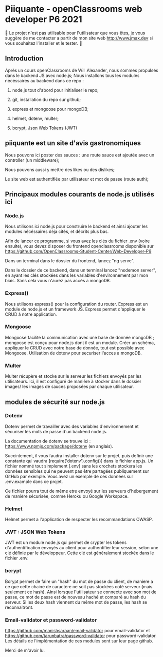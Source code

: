 # Piiquante - openClassrooms web developer P6 2021

📣 Le projet n'est pas utilisable pour l'utilisateur que vous êtes, je vous suggère de me contacter a partir de mon site web http://www.jmax.dev si vous souhaitez l'installer et le tester. 📣

## Introduction

Après un cours openClassrooms de Will Alexander, nous sommes propulsés dans le backend JS avec node.js;
Nous installons tous les modules nécéssaires au backend dans ce repo :

1. node.js tout d'abord pour initialiser le repo;

2. git, installation du repo sur github;

3. express et mongoose pour mongoDB;

4. helmet, dotenv, multer;

5. bcrypt, Json Web Tokens (JWT)

## piiquante est un site d'avis gastronomiques

Nous pouvons ici poster des sauces : une route sauce est ajoutée avec un controller (un middleware);

Nous pouvons aussi y mettre des likes ou des dislikes;

Le site web est authentifiée par utilisateur et mot de passe (route auth);

## Principaux modules courants de node.js utilisés ici

### Node.js

Nous utilisons ici node.js pour construire le backend et ainsi ajouter les modules nécéssaires déja cités, et décrits plus bas.

Afin de lancer ce programme, si vous avez les clés du fichier .env (voire ensuite), vous devez disposer du frontend openclassrooms disponible sur https://github.com/OpenClassrooms-Student-Center/Web-Developer-P6

Dans un terminal dans le dossier du frontend, lancez "ng serve".

Dans le dossier de ce backend, dans un terminal lancez "nodemon server", en ayant les clés stockées dans les variables d'environnement par mon biais. Sans cela vous n'aurez pas accès a mongoDB.


### Express()

Nous utilisons express() pour la configuration du router. Express est un module de node.js et un framework JS. Express permet d'appliquer le CRUD à notre application.


### Mongoose

Mongoose facilite la communication avec une base de donnée mongoDB ; mongoose est conçu pour node.js dont il est un module. Créer un schéma, appliquer le CRUD avec notre base de donnée, tout est possible avec Mongoose.
Utilisation de dotenv pour securiser l'acces a mongoDB.

### Multer

Multer récupère et stocke sur le serveur les fichiers envoyés par les utilisateurs. Ici, il est configuré de manière à stocker dans le dossier images/ les images de sauces proposées par chaque utilisateur.

## modules de sécurité sur node.js

### Dotenv

Dotenv permet de travailler avec des variables d'environnement et sécuriser les mots de passe d'un backend node.js.

La documentation de dotenv se trouve ici : https://www.npmjs.com/package/dotenv (en anglais).

Succintement, il vous faudra installer dotenv sur le projet, puis definir une constante qui vaudra [require('dotenv').config()] dans le fichier app.js. Un fichier nommé tout simplement [.env] sans les crochets stockera les données sensibles qui ne peuvent pas être partagées publiquement sur GitHub par exemple. Vous avez un exemple de ces données sur .env.example dans ce projet.

Ce fichier pourra tout de même etre envoyé sur les serveurs d'hébergement de manière sécurisée, comme Heroku ou Google Workspace.

### Helmet

Helmet permet a l'application de respecter les recommandations OWASP.

### JWT : JSON Web Tokens

JWT est un module node.js qui permet de crypter les tokens d'authentification envoyés au client pour authentifier leur session, selon une clé définie par le développeur. Cette clé est généralement stockée dans le fichier .env.

### bcrypt

Bcrypt permet de faire un "hash" du mot de passe du client, de maniere a ce que cette chaine de caractère ne soit pas stockées coté serveur (mais seulement ce hash). Ainsi lorsque l'utilisateur se connecte avec son mot de passe, ce mot de passe est de nouveau haché et comparé au hash du serveur. Si les deux hash viennent du même mot de passe, les hash se reconnaitront.

### Email-validator et password-validator

https://github.com/manishsaraan/email-validator pour email-validator et https://github.com/tarunbatra/password-validator pour password-validator. Les détails de l'implémentation de ces modules sont sur leur page github.

Merci de m'avoir lu.

